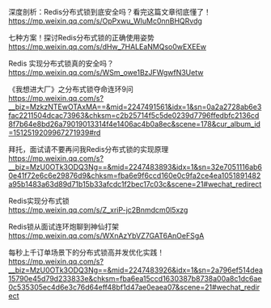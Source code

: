深度剖析：Redis分布式锁到底安全吗？看完这篇文章彻底懂了！  
https://mp.weixin.qq.com/s/OpPxwu_WluMc0nnBHQRvdg
  
七种方案！探讨Redis分布式锁的正确使用姿势  
https://mp.weixin.qq.com/s/dHw_7HALEaNMQso0wEXEEw
  
Redis 实现分布式锁真的安全吗？  
https://mp.weixin.qq.com/s/WSm_owe1BzJFWgwfN3Uetw
  
《我想进大厂》之分布式锁夺命连环9问  
https://mp.weixin.qq.com/s?__biz=MzkzNTEwOTAxMA==&mid=2247491561&idx=1&sn=0a2a2728ab6e3fac2211504dcac73963&chksm=c2b25714f5c5de0239d7796ffedbfc2136cd8f7b64e8bd26a79019013314f4e1406ac4b0a8ec&scene=178&cur_album_id=1512519209967271939#rd
  
拜托，面试请不要再问我Redis分布式锁的实现原理  
https://mp.weixin.qq.com/s?__biz=MzU0OTk3ODQ3Ng==&mid=2247483893&idx=1&sn=32e7051116ab60e41f72e6c6e29876d9&chksm=fba6e9f6ccd160e0c9fa2ce4ea1051891482a95b1483a63d89d71b15b33afcdc1f2bec17c03c&scene=21#wechat_redirect
  
Redis实现分布式锁  
https://mp.weixin.qq.com/s/Z_xriP-jc2Bnmdcm0l5xzg
  
Redis锁从面试连环炮聊到神仙打架  
https://mp.weixin.qq.com/s/WXnAzYbVZ7GAT6AnOeFSgA
  
每秒上千订单场景下的分布式锁高并发优化实践！  
https://mp.weixin.qq.com/s?__biz=MzU0OTk3ODQ3Ng==&mid=2247483926&idx=1&sn=2a796ef514dea15790e45d79d233833e&chksm=fba6ea15ccd1630387b8738a00a8c1dc6ae0c535305ec4d6e3c76d64eff48bf1d47ae0eaea07&scene=21#wechat_redirect
  